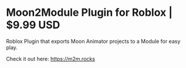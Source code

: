 # Moon2Module Plugin for Roblox | $9.99 USD 
Roblox Plugin that exports Moon Animator projects to a Module for easy play. 

Check it out here: https://m2m.rocks
